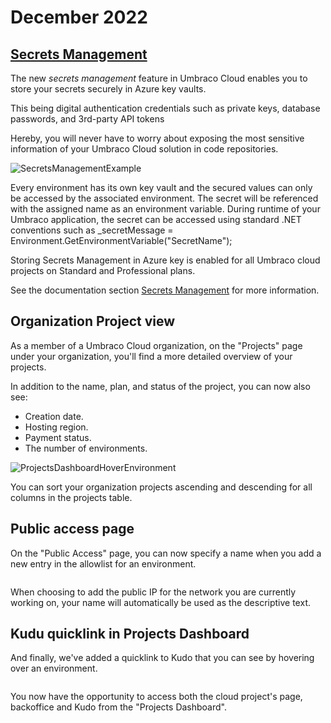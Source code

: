 # December 2022

## [Secrets Management](../../../project-overview/secrets-management.md)

The new _secrets management_ feature in Umbraco Cloud enables you to store your secrets securely in Azure key vaults.

This being digital authentication credentials such as private keys, database passwords, and 3rd-party API tokens

Hereby, you will never have to worry about exposing the most sensitive information of your Umbraco Cloud solution in code repositories.

![SecretsManagementExample](../../images/SecretsManagementExample2.gif)

Every environment has its own key vault and the secured values can only be accessed by the associated environment. The secret will be referenced with the assigned name as an environment variable. During runtime of your Umbraco application, the secret can be accessed using standard .NET conventions such as \_secretMessage = Environment.GetEnvironmentVariable("SecretName");

Storing Secrets Management in Azure key is enabled for all Umbraco cloud projects on Standard and Professional plans.

See the documentation section [Secrets Management](https://docs.umbraco.com/umbraco-cloud/set-up/project-settings/secrets-management) for more information.

## Organization Project view

As a member of a Umbraco Cloud organization, on the "Projects" page under your organization, you'll find a more detailed overview of your projects.

In addition to the name, plan, and status of the project, you can now also see:

* Creation date.
* Hosting region.
* Payment status.
* The number of environments.

![ProjectsDashboardHoverEnvironment](../../images/OrganizationProjects.png)

You can sort your organization projects ascending and descending for all columns in the projects table.

## Public access page

On the "Public Access" page, you can now specify a name when you add a new entry in the allowlist for an environment.

<figure><img src="../../images/PublicAccessV2.gif" alt=""><figcaption></figcaption></figure>

When choosing to add the public IP for the network you are currently working on, your name will automatically be used as the descriptive text.

## Kudu quicklink in Projects Dashboard

And finally, we've added a quicklink to Kudo that you can see by hovering over an environment.

<figure><img src="../../images/Kudu.gif" alt=""><figcaption></figcaption></figure>

You now have the opportunity to access both the cloud project's page, backoffice and Kudo from the "Projects Dashboard".
